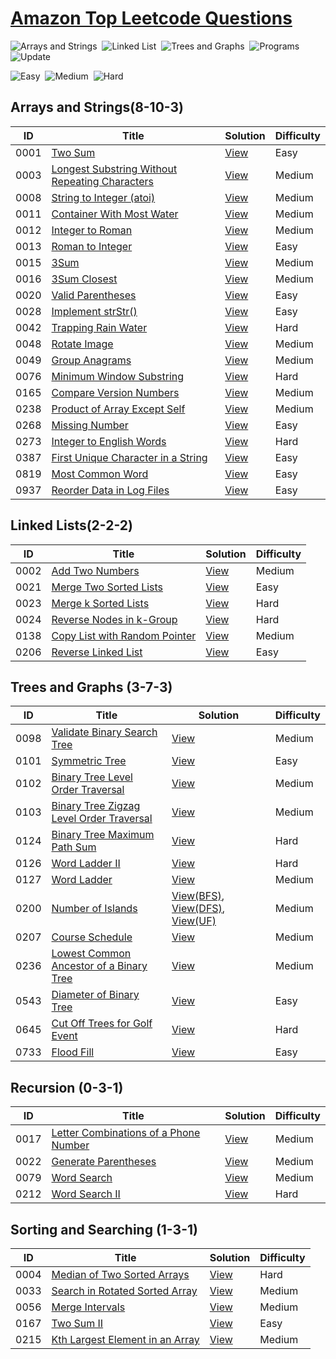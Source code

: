  # [Amazon Top Leetcode Questions](https://leetcode.com/explore/interview/card/amazon/)


![Arrays and Strings](https://img.shields.io/badge/Arrays%20and%20Strings-21-important)&nbsp;
![Linked List](https://img.shields.io/badge/Linked%20List-6-important)&nbsp;
![Trees and Graphs](https://img.shields.io/badge/Trees%20and%20Graphs-13-important)&nbsp;
![Programs](https://img.shields.io/badge/Programs-180-blueviolet)&nbsp;
![Update](https://img.shields.io/badge/Update-Daily-informational)&nbsp;

![Easy](https://img.shields.io/badge/Easy-32-success)&nbsp;
![Medium](https://img.shields.io/badge/Medium-65-yellow)&nbsp;
![Hard](https://img.shields.io/badge/Hard-3-red)


## Arrays and Strings(8-10-3)
|  ID  | Title           |  Solution       | Difficulty    |
|----- |---------------- | --------------- |-------------- |
0001 | [Two Sum](https://leetcode.com/problems/two-sum/) | [View](../Array/1.two-sum.java) | Easy |
0003 | [Longest Substring Without Repeating Characters](https://leetcode.com/problems/longest-substring-without-repeating-characters/) | [View](../String/3.longest-substring-without-repeating-characters.java) | Medium |
0008 | [String to Integer (atoi)](https://leetcode.com/problems/string-to-integer-atoi/) | [View](../String/8.string-to-integer-atoi.java) | Medium |
0011 | [Container With Most Water](https://leetcode.com/problems/container-with-most-water/) | [View](../Array/11.container-with-most-water.java) | Medium |
0012 | [Integer to Roman](https://leetcode.com/problems/integer-to-roman/) | [View](../Greedy%20Algorithm/12.integer-to-roman.java) | Medium |
0013 | [Roman to Integer](https://leetcode.com/problems/roman-to-integer/) | [View](../String/13.roman-to-integer.java) | Easy | 
0015 | [3Sum](https://leetcode.com/problems/3sum/) | [View](../Array/15.3-sum.java) | Medium |
0016 | [3Sum Closest](https://leetcode.com/problems/3sum-closest/) | [View](../Array/16.3-sum-closest.java) | Medium |
0020 | [Valid Parentheses](https://leetcode.com/problems/valid-parentheses/) | [View](../Stack/20.valid-parentheses.java) | Easy |
0028 | [Implement strStr()](https://leetcode.com/problems/implement-strstr/) | [View](../String/28.implement-str-str.java) | Easy |
0042 | [Trapping Rain Water](https://leetcode.com/problems/trapping-rain-water/) | [View](../Stack/42.trapping-rain-water.java) | Hard |
0048 | [Rotate Image](https://leetcode.com/problems/rotate-image/) | [View](../String/48.rotate-image.java) | Medium |
0049 | [Group Anagrams](https://leetcode.com/problems/group-anagrams/) | [View](../Hashmap/49.group-anagrams.java) | Medium |
0076 | [Minimum Window Substring](https://leetcode.com/problems/minimum-window-substring/) | [View](../Sliding%20Window/76.minimum-window-substring.java) | Hard |
0165 | [Compare Version Numbers](https://leetcode.com/problems/compare-version-numbers/) | [View](../Array/165.compare-version-numbers.java) | Medium |
0238 | [Product of Array Except Self](https://leetcode.com/problems/product-of-array-except-self/) | [View](../Array/238.product-of-array-except-self.java) | Medium |
0268 | [Missing Number](https://leetcode.com/problems/missing-number/) | [View](../Array/268.missing-number.java) | Easy |
0273 | [Integer to English Words](https://leetcode.com/problems/integer-to-english-words/) | [View](../String/273.integer-to-english-words.java) | Hard |
0387 | [First Unique Character in a String](https://leetcode.com/problems/first-unique-character-in-a-string/) | [View](../String/387.first-unique-character-in-a-string.java) | Easy |
0819 | [Most Common Word](https://leetcode.com/problems/most-common-word/) | [View](../String/819.most-common-word.java) | Easy | 
0937 | [Reorder Data in Log Files](https://leetcode.com/problems/reorder-data-in-log-files/) | [View](../String/937.reorder-data-in-log-files.java) | Easy

## Linked Lists(2-2-2)
|  ID  | Title           |  Solution       | Difficulty    |
|----- |---------------- | --------------- |-------------- |
0002 | [Add Two Numbers](https://leetcode.com/problems/add-two-numbers/) | [View](../Linked%20List/2.add-two-numbers.java) | Medium |
0021 | [Merge Two Sorted Lists](https://leetcode.com/problems/merge-two-sorted-lists/) | [View](../Linked%20List/21.merge-two-sorted-lists.java) | Easy |
0023 | [Merge k Sorted Lists](https://leetcode.com/problems/merge-k-sorted-lists/) | [View](../Heap/23.merge-k-sorted-lists.java) | Hard |
0024 | [Reverse Nodes in k-Group](https://leetcode.com/problems/reverse-nodes-in-k-group/) | [View](../Linked%20List/25.reverse-nodes-in-k-group.java) | Hard |
0138 | [Copy List with Random Pointer](https://leetcode.com/problems/copy-list-with-random-pointer/) | [View](../Linked%20List/138.copy-list-with-random-pointer.java) | Medium |
0206 | [Reverse Linked List](https://leetcode.com/problems/reverse-linked-list/) | [View](../Linked%20List/206.reverse-linked-list.java) | Easy |

## Trees and Graphs (3-7-3)
|  ID  | Title           |  Solution       | Difficulty    |
|----- |---------------- | --------------- |-------------- |
0098 | [Validate Binary Search Tree](https://leetcode.com/problems/validate-binary-search-tree/) | [View](../Tree/98.validate-binary-search-tree.java) | Medium |
0101 | [Symmetric Tree](https://leetcode.com/problems/symmetric-tree/) | [View](../Tree/101.symmetric-tree.java) | Easy |
0102 | [Binary Tree Level Order Traversal](https://leetcode.com/problems/binary-tree-level-order-traversal/) | [View](../Tree/102.binary-tree-level-order-traversal.java) | Medium |
0103 | [Binary Tree Zigzag Level Order Traversal](https://leetcode.com/problems/binary-tree-zigzag-level-order-traversal/) | [View](../Tree/103.binary-tree-zigzag-level-order-traversal.java) |  Medium |
0124 | [Binary Tree Maximum Path Sum](https://leetcode.com/problems/binary-tree-maximum-path-sum/) | [View](../Tree/124.binary-tree-maximum-path-sum.java) | Hard |
0126 | [Word Ladder II](https://leetcode.com/problems/word-ladder-ii/) | [View](../BFS/126.word-ladder-ii.java) | Hard |
0127 | [Word Ladder](https://leetcode.com/problems/word-ladder/) | [View](../BFS/127.word-ladder.java) | Medium |
0200 | [Number of Islands](https://leetcode.com/problems/number-of-islands/) | [View(BFS)](../BFS/200.number-of-islands.java), [View(DFS)](../DFS/200.number-of-islands.java), [View(UF)](../Union%20Find/200.number-of-islands.java) | Medium |
0207 | [Course Schedule](https://leetcode.com/problems/course-schedule/) | [View](../Sort/207.course-schedule.java) | Medium |
0236 | [Lowest Common Ancestor of a Binary Tree](https://leetcode.com/problems/lowest-common-ancestor-of-a-binary-tree/) | [View](../Tree/236.lowest-common-ancestor-of-a-binary-tree.java) | Medium |
0543 | [Diameter of Binary Tree](https://leetcode.com/problems/diameter-of-binary-tree/) | [View](../Tree/543.diameter-of-binary-tree.java) | Easy |
0645 | [Cut Off Trees for Golf Event](https://leetcode.com/problems/cut-off-trees-for-golf-event/) | [View](../Heap/675.cut-off-trees-for-golf-event.java) | Hard | 
0733 | [Flood Fill](https://leetcode.com/problems/flood-fill/) | [View](../BFS/733.flood-fill.java) | Easy |

## Recursion (0-3-1)
|  ID  | Title           |  Solution       | Difficulty    |
|----- |---------------- | --------------- |-------------- |
0017 | [Letter Combinations of a Phone Number](https://leetcode.com/problems/letter-combinations-of-a-phone-number/) | [View](../Recursion/17.letter-combinations-of-a-phone-number.java) | Medium |
0022 | [Generate Parentheses](https://leetcode.com/problems/generate-parentheses/) | [View](../Recursion/22.generate-parentheses.java) | Medium |
0079 | [Word Search](https://leetcode.com/problems/word-search/) | [View](../Recursion/79.word-search.java) | Medium |
0212 | [Word Search II](https://leetcode.com/problems/word-search-ii/) | [View](../Trie/212.word-search-ii.java) | Hard |

## Sorting and Searching (1-3-1)
|  ID  | Title           |  Solution       | Difficulty    |
|----- |---------------- | --------------- |-------------- |
0004 | [Median of Two Sorted Arrays](https://leetcode.com/problems/median-of-two-sorted-arrays/) | [View](../Binary%20Seach/4.median-of-two-sorted-arrays.java) | Hard |
0033 | [Search in Rotated Sorted Array](https://leetcode.com/problems/search-in-rotated-sorted-array/) | [View](../Binary%20Seach/33.search-in-rotated-sorted-array.java) | Medium |
0056 | [Merge Intervals](https://leetcode.com/problems/merge-intervals/) | [View](../Sort/56.merge-intervals.java) | Medium |
0167 | [Two Sum II](https://leetcode.com/problems/two-sum-ii-input-array-is-sorted/) | [View](../Array/167.two-sum-ii-input-array-is-sorted.java) | Easy |
0215 | [Kth Largest Element in an Array](https://leetcode.com/problems/kth-largest-element-in-an-array/) | [View](../Sort/215.kth-largest-element-in-an-array.java) | Medium |
